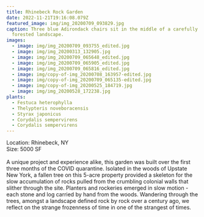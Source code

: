 ```yaml
---
title: Rhinebeck Rock Garden
date: 2022-11-21T19:16:08.079Z
featured_image: img/img_20200709_093829.jpg
caption: Three blue Adirondack chairs sit in the middle of a carefully designed
  forested landscape.
images:
  - image: img/img_20200709_093755_edited.jpg
  - image: img/img_20200313_132905.jpg
  - image: img/img_20200709_065648_edited.jpg
  - image: img/img_20200709_065905_edited.jpg
  - image: img/img_20200709_065816_edited.jpg
  - image: img/copy-of-img_20200708_163957-edited.jpg
  - image: img/copy-of-img_20200709_065135-edited.jpg
  - image: img/copy-of-img_20200525_184719.jpg
  - image: img/img_20200528_172238.jpg
plants:
  - Festuca heterophylla
  - Thelypteris noveboracensis
  - Styrax japonicus
  - Corydalis sempervirens
  - Corydalis sempervirens
---
```

L﻿ocation: Rhinebeck, NY\
S﻿ize: 5000 SF\
\
A unique project and experience alike, this garden was built over the first three months of the COVID quarantine. Isolated in the woods of Upstate New York, a fallen tree on this 5-acre property provided a skeleton for the slow accumulation of rocks pulled from the crumbling colonial walls that slither through the site. Planters and rockeries emerged in slow motion - each stone and log carried by hand from the woods. Wandering through the trees, amongst a landscape defined rock by rock over a century ago, we reflect on the strange frozenness of time in one of the strangest of times.